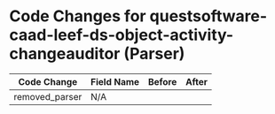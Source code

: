 # Code Changes for questsoftware-caad-leef-ds-object-activity-changeauditor (Parser)

| Code Change | Field Name | Before | After |
|-------------|------------|--------|-------|
| removed_parser | N/A |  |  |